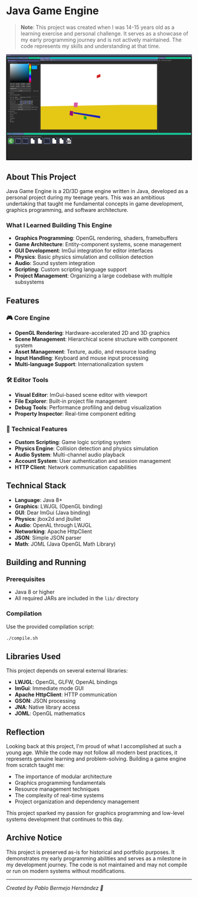 # Java Game Engine

> **Note**: This project was created when I was 14-15 years old as a learning exercise and personal challenge. It serves as a showcase of my early programming journey and is not actively maintained. The code represents my skills and understanding at that time.

![Engine Screenshot](example.png)

## About This Project

Java Game Engine is a 2D/3D game engine written in Java, developed as a personal project during my teenage years. This was an ambitious undertaking that taught me fundamental concepts in game development, graphics programming, and software architecture.

### What I Learned Building This Engine

- **Graphics Programming**: OpenGL rendering, shaders, framebuffers
- **Game Architecture**: Entity-component systems, scene management
- **GUI Development**: ImGui integration for editor interfaces
- **Physics**: Basic physics simulation and collision detection
- **Audio**: Sound system integration
- **Scripting**: Custom scripting language support
- **Project Management**: Organizing a large codebase with multiple subsystems

## Features

### 🎮 Core Engine

- **OpenGL Rendering**: Hardware-accelerated 2D and 3D graphics
- **Scene Management**: Hierarchical scene structure with component system
- **Asset Management**: Texture, audio, and resource loading
- **Input Handling**: Keyboard and mouse input processing
- **Multi-language Support**: Internationalization system

### 🛠️ Editor Tools

- **Visual Editor**: ImGui-based scene editor with viewport
- **File Explorer**: Built-in project file management
- **Debug Tools**: Performance profiling and debug visualization
- **Property Inspector**: Real-time component editing

### 🔧 Technical Features

- **Custom Scripting**: Game logic scripting system
- **Physics Engine**: Collision detection and physics simulation
- **Audio System**: Multi-channel audio playback
- **Account System**: User authentication and session management
- **HTTP Client**: Network communication capabilities

## Technical Stack

- **Language**: Java 8+
- **Graphics**: LWJGL (OpenGL binding)
- **GUI**: Dear ImGui (Java binding)
- **Physics**: jbox2d and jbullet
- **Audio**: OpenAL through LWJGL
- **Networking**: Apache HttpClient
- **JSON**: Simple JSON parser
- **Math**: JOML (Java OpenGL Math Library)

## Building and Running

### Prerequisites

- Java 8 or higher
- All required JARs are included in the `lib/` directory

### Compilation

Use the provided compilation script:

```bash
./compile.sh
```

## Libraries Used

This project depends on several external libraries:

- **LWJGL**: OpenGL, GLFW, OpenAL bindings
- **ImGui**: Immediate mode GUI
- **Apache HttpClient**: HTTP communication
- **GSON**: JSON processing
- **JNA**: Native library access
- **JOML**: OpenGL mathematics

## Reflection

Looking back at this project, I'm proud of what I accomplished at such a young age. While the code may not follow all modern best practices, it represents genuine learning and problem-solving. Building a game engine from scratch taught me:

- The importance of modular architecture
- Graphics programming fundamentals
- Resource management techniques
- The complexity of real-time systems
- Project organization and dependency management

This project sparked my passion for graphics programming and low-level systems development that continues to this day.

## Archive Notice

This project is preserved as-is for historical and portfolio purposes. It demonstrates my early programming abilities and serves as a milestone in my development journey. The code is not maintained and may not compile or run on modern systems without modifications.

---

_Created by Pablo Bermejo Hernández 🚀_
